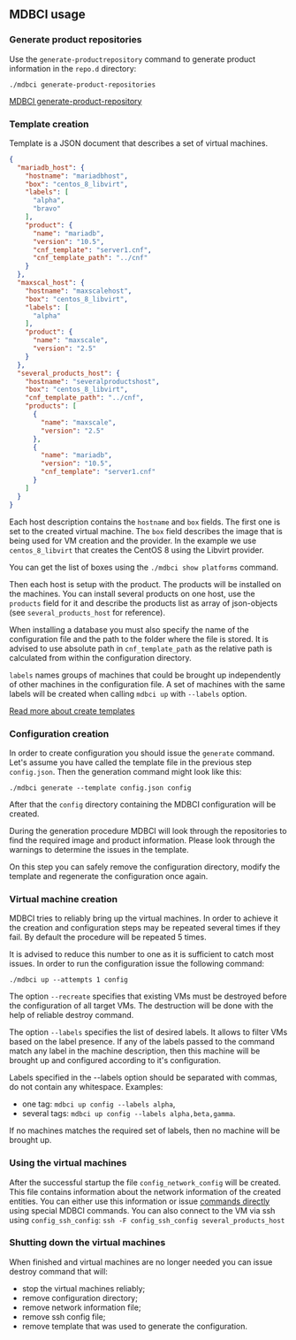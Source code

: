 ## MDBCI usage

### Generate product repositories

Use the `generate-productrepository` command to generate product information in the `repo.d` directory:
```
./mdbci generate-product-repositories
```

[MDBCI generate-product-repository](commands/generate-product-repositories.md)

### Template creation

Template is a JSON document that describes a set of virtual machines.

```json
{
  "mariadb_host": {
    "hostname": "mariadbhost",
    "box": "centos_8_libvirt",
    "labels": [
      "alpha",
      "bravo"
    ],
    "product": {
      "name": "mariadb",
      "version": "10.5",
      "cnf_template": "server1.cnf",
      "cnf_template_path": "../cnf"
    }
  },
  "maxscal_host": {
    "hostname": "maxscalehost",
    "box": "centos_8_libvirt",
    "labels": [
      "alpha"
    ],
    "product": {
      "name": "maxscale",
      "version": "2.5"
    }
  },
  "several_products_host": {
    "hostname": "severalproductshost",
    "box": "centos_8_libvirt",
    "cnf_template_path": "../cnf",
    "products": [
      {
        "name": "maxscale",
        "version": "2.5"
      },
      {
        "name": "mariadb",
        "version": "10.5",
        "cnf_template": "server1.cnf"
      }
    ]
  }
}
```

Each host description contains the `hostname` and `box` fields. The first one is set to the created virtual machine. The `box` field describes the image that is being used for VM creation and the provider. In the example we use `centos_8_libvirt` that creates the CentOS 8 using the Libvirt provider.

You can get the list of boxes using the `./mdbci show platforms` command.

Then each host is setup with the product. The products will be installed on the machines. You can install several products on one host, use the `products` field for it and describe the products list as array of json-objects (see `several_products_host` for reference).

When installing a database you must also specify the name of the configuration file and the path to the folder where the file is stored. It is advised to use absolute path in `cnf_template_path` as the relative path is calculated from within the configuration directory.

`labels` names groups of machines that could be brought up independently of other machines in the configuration file. A set of machines with the same labels will be created when calling `mdbci up` with `--labels` option.

[Read more about create templates](detailed_topics/create_templates.md)

### Configuration creation

In order to create configuration you should issue the `generate` command. Let's assume you have called the template file in the previous step `config.json`. Then the generation command might look like this:

```
./mdbci generate --template config.json config
```

After that the `config` directory containing the MDBCI configuration will be created.

During the generation procedure MDBCI will look through the repositories to find the required image and product information. Please look through the warnings to determine the issues in the template.

On this step you can safely remove the configuration directory, modify the template and regenerate the configuration once again.

### Virtual machine creation

MDBCI tries to reliably bring up the virtual machines. In order to achieve it the creation and configuration steps may be repeated several times if they fail. By default the procedure will be repeated 5 times.

It is advised to reduce this number to one as it is sufficient to catch most issues. In order to run the configuration issue the following command:

```
./mdbci up --attempts 1 config
```

The option `--recreate` specifies that existing VMs must be destroyed before the configuration of all target VMs. The destruction will be done with the help of reliable destroy command.

The option `--labels` specifies the list of desired labels. It allows to filter VMs based on the label presence. If any of the labels passed to the command match any label in the machine description, then this machine will be brought up and configured according to it's configuration.

Labels specified in the --labels option should be separated with commas, do not contain any whitespace. Examples:
* one tag: `mdbci up config --labels alpha`,
* several tags: `mdbci up config --labels alpha,beta,gamma`.

If no machines matches the required set of labels, then no machine will be brought up.

### Using the virtual machines

After the successful startup the file `config_network_config` will be created. This file contains information about the network information of the created entities. You can either use this information or issue [commands directly](docs/examples.md) using special MDBCI commands.
You can also connect to the VM via ssh using `config_ssh_config`: `ssh -F config_ssh_config several_products_host`

### Shutting down the virtual machines

When finished and virtual machines are no longer needed you can issue destroy command that will:

* stop the virtual machines reliably;
* remove configuration directory;
* remove network information file;
* remove ssh config file;
* remove template that was used to generate the configuration.
